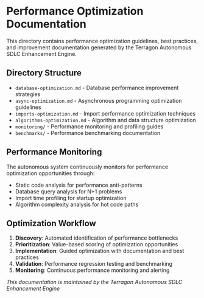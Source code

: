 # Performance Optimization Documentation

This directory contains performance optimization guidelines, best practices, and improvement documentation generated by the Terragon Autonomous SDLC Enhancement Engine.

## Directory Structure

- `database-optimization.md` - Database performance improvement strategies
- `async-optimization.md` - Asynchronous programming optimization guidelines  
- `imports-optimization.md` - Import performance optimization techniques
- `algorithms-optimization.md` - Algorithm and data structure optimization
- `monitoring/` - Performance monitoring and profiling guides
- `benchmarks/` - Performance benchmarking documentation

## Performance Monitoring

The autonomous system continuously monitors for performance optimization opportunities through:

- Static code analysis for performance anti-patterns
- Database query analysis for N+1 problems
- Import time profiling for startup optimization
- Algorithm complexity analysis for hot code paths

## Optimization Workflow

1. **Discovery**: Automated identification of performance bottlenecks
2. **Prioritization**: Value-based scoring of optimization opportunities
3. **Implementation**: Guided optimization with documentation and best practices
4. **Validation**: Performance regression testing and benchmarking
5. **Monitoring**: Continuous performance monitoring and alerting

*This documentation is maintained by the Terragon Autonomous SDLC Enhancement Engine*